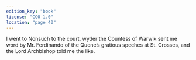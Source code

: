 ```yaml
---
edition_key: "book"
license: "CC0 1.0"
location: "page 40"
---
```

I went to
Nonsuch to the court, wyder the Countess of Warwik sent me
word by Mr. Ferdinando of the Quene’s gratious speches at St.
Crosses, and the Lord Archbishop told me the like.
